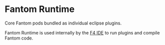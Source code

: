 # Fantom Runtime

Core Fantom pods bundled as individual eclipse plugins.

Fantom Runtime is used internally by the [F4 IDE](https://github.com/xored/f4) to run plugins and compile Fantom code.
